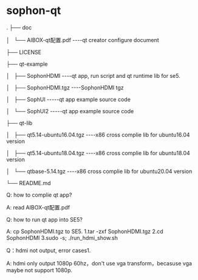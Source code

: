 # sophon-qt

.
├── doc

│   └── AIBOX-qt配置.pdf  ----qt creator configure document

├── LICENSE

├── qt-example

│   ├── SophonHDMI        ----qt app, run script and qt runtime lib for se5. 

│   ├── SophonHDMI.tgz    ----SophonHDMI tgz

│   ├── SophUI     -----qt app example source code

│   └── SophUI2    -----qt app example source code 

├── qt-lib

│   ├── qt5.14-ubuntu16.04.tgz   ----x86 cross complie lib for ubuntu16.04 version

│   ├── qt5.14-ubuntu18.04.tgz   ----x86 cross complie lib for ubuntu18.04 version

│   └── qtbase-5.14.tgz          ----x86 cross complie lib for ubuntu20.04 version

└── README.md



Q: how to complie qt app?

A: read AIBOX-qt配置.pdf

Q: how to run qt app into SE5?

A: cp SophonHDMI.tgz to SE5. 
   1.tar -zxf SophonHDMI.tgz 
   2.cd SophonHDMI
   3.sudo -s; ./run_hdmi_show.sh

Q：hdmi not output, error cases1.

A: hdmi only output 1080p 60hz，don't use vga transform，becasuse vga maybe not support 1080p.  

